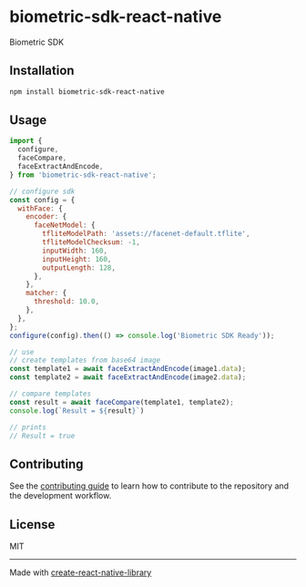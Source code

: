 # biometric-sdk-react-native

Biometric SDK

## Installation

```sh
npm install biometric-sdk-react-native
```

## Usage

```js
import {
  configure,
  faceCompare,
  faceExtractAndEncode,
} from 'biometric-sdk-react-native';

// configure sdk
const config = {
  withFace: {
    encoder: {
      faceNetModel: {
        tfliteModelPath: 'assets://facenet-default.tflite',
        tfliteModelChecksum: -1,
        inputWidth: 160,
        inputHeight: 160,
        outputLength: 128,
      },
    },
    matcher: {
      threshold: 10.0,
    },
  },
};
configure(config).then(() => console.log('Biometric SDK Ready'));

// use
// create templates from base64 image
const template1 = await faceExtractAndEncode(image1.data);
const template2 = await faceExtractAndEncode(image2.data);

// compare templates
const result = await faceCompare(template1, template2);
console.log(`Result = ${result}`)

// prints
// Result = true

```

## Contributing

See the [contributing guide](CONTRIBUTING.md) to learn how to contribute to the repository and the development workflow.

## License

MIT

---

Made with [create-react-native-library](https://github.com/callstack/react-native-builder-bob)
